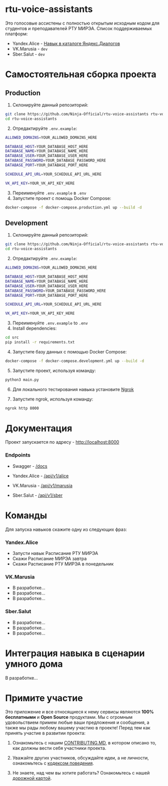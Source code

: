 # rtu-voice-assistants

Это голосовые ассистены с полностью открытым исходным кодом для студентов и преподавателей РТУ МИРЭА.
Список поддерживаемых платформ:

- Yandex.Alice - [Навык в каталоге Яндекс.Диалогов](http://localhost:8000/api/v1/alice "prod")
- VK.Marusia - `dev`
- Sber.Salut - `dev`

# Самостоятельная сборка проекта

## Production

1. Склонируйте данный репозиторий:

```sh
git clone https://github.com/Ninja-Official/rtu-voice-assistants rtu-voice-assistants
cd rtu-voice-assistants
```

2. Отредактируйте `.env.example`:

```sh
ALLOWED_DOMAINS=YOUR_ALLOWED_DOMAINS_HERE

DATABASE_HOST=YOUR_DATABASE_HOST_HERE
DATABASE_NAME=YOUR_DATABASE_NAME_HERE
DATABASE_USER=YOUR_DATABASE_USER_HERE
DATABASE_PASSWORD=YOUR_DATABASE_PASSWORD_HERE
DATABASE_PORT=YOUR_DATABASE_PORT_HERE

SCHEDULE_API_URL=YOUR_SCHEDULE_API_URL_HERE

VK_API_KEY=YOUR_VK_API_KEY_HERE
```

3. Переименуйте `.env.example` в `.env`
4. Запустите проект с помощь Docker Compose:

```sh
docker-compose -f docker-compose.production.yml up --build -d
```

## Development

1. Склонируйте данный репозиторий:

```sh
git clone https://github.com/Ninja-Official/rtu-voice-assistants rtu-voice-assistants
cd rtu-voice-assistants
```

2. Отредактируйте `.env.example`:

```sh
ALLOWED_DOMAINS=YOUR_ALLOWED_DOMAINS_HERE

DATABASE_HOST=YOUR_DATABASE_HOST_HERE
DATABASE_NAME=YOUR_DATABASE_NAME_HERE
DATABASE_USER=YOUR_DATABASE_USER_HERE
DATABASE_PASSWORD=YOUR_DATABASE_PASSWORD_HERE
DATABASE_PORT=YOUR_DATABASE_PORT_HERE

SCHEDULE_API_URL=YOUR_SCHEDULE_API_URL_HERE

VK_API_KEY=YOUR_VK_API_KEY_HERE
```

3. Переименуйте `.env.example` to `.env`
4. Install dependencies:

```sh
cd src
pip install -r requirements.txt
```

4. Запустите базу данных с помощью Docker Compose:

```sh
docker-compose -f docker-compose.development.yml up --build -d
```

5. Запустите проект, используя команду:

```sh
python3 main.py
```

6. Для локального тестирования навыка установите [Ngrok](https://ngrok.com/ "ngrok")

7. Запустите ngrok, используя команду:

```sh
ngrok http 8000
```

# Документация

Проект запускается по адресу - [http://localhost:8000](http://localhost:8000 "url запуска")

### Endpoints

- Swagger - [/docs](http://localhost:8000/docs "url запуска Swagger")

- Yandex.Alice - [/api/v1/alice](http://localhost:8000/api/v1/alice "url запуска Yandex.Alice")

- VK.Marusia - [/api/v1/marusia](http://localhost:8000/api/v1/marusia "url запуска Yandex.Alice")

- Sber.Salut - [/api/v1/sber](http://localhost:8000/api/v1/sber "url запуска Yandex.Alice")

# Команды

Для запуска навыков скажите одну из следующих фраз:

### Yandex.Alice

- Запусти навык Расписание РТУ МИРЭА
- Скажи Расписание МИРЭА завтра
- Скажи Расписание РТУ МИРЭА в понедельник

### VK.Marusia

- В разработке...
- В разработке...
- В разработке...

### Sber.Salut

- В разработке...
- В разработке...
- В разработке...

# Интеграция навыка в сценарии умного дома

В разработке...

# Примите участие

Это приложение и все относящиеся к нему сервисы являются **100% бесплатными** и **Open Source** продуктами. Мы с огромным удовольствием примем любые ваши предложения и сообщения, а также мы рады любому вашему участию в проекте! Перед тем как принять участие в развитии проекта:

1. Ознакомьтесь с нашим [CONTRIBUTING.MD](https://github.com/Ninja-Official/rtu-voice-assistants/blob/main/CONTRIBUTING.md), в котором описано то, как должны вести себя участники проекта.

2. Уважайте других участников, обсуждайте идеи, а не личности, ознакомьтесь с [кодексом поведения](https://github.com/Ninja-Official/rtu-voice-assistants/blob/main/CODE_OF_CONDUCT.md).

3. Не знаете, над чем вы хотите работать? Ознакомьтесь с нашей [дорожной картой](https://github.com/Ninja-Official/rtu-voice-assistants/projects/1).
